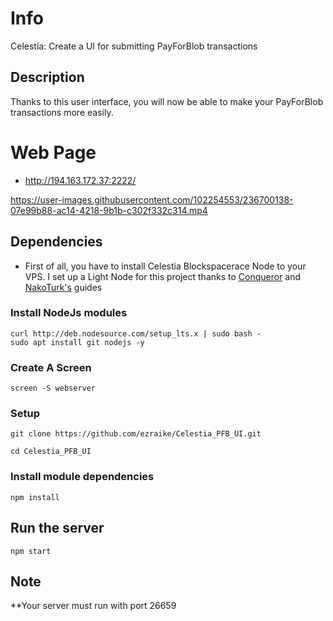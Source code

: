 # Info
Celestia: Create a UI for submitting PayForBlob transactions


## Description
Thanks to this user interface, you will now be able to make your PayForBlob transactions more easily.


# Web Page
- http://194.163.172.37:2222/




https://user-images.githubusercontent.com/102254553/236700138-07e99b88-ac14-4218-9b1b-c302f332c314.mp4







## Dependencies

- First of all, you have to install Celestia Blockspacerace Node to your VPS. I set up a Light Node for this project thanks to [Conqueror](https://github.com/DasRasyo/Celestia-Light-Node-blockspace-race) and [NakoTurk's](https://github.com/okannako/celestia-blockspacerace) guides


### Install NodeJs modules

```
curl http://deb.nodesource.com/setup_lts.x | sudo bash -
sudo apt install git nodejs -y
```

### Create A Screen
```
screen -S webserver
```

### Setup
```
git clone https://github.com/ezraike/Celestia_PFB_UI.git
```
```
cd Celestia_PFB_UI
```

### Install module dependencies

```
npm install
```

## Run the server
```
npm start
```




##  Note
**Your server must run with port 26659 
